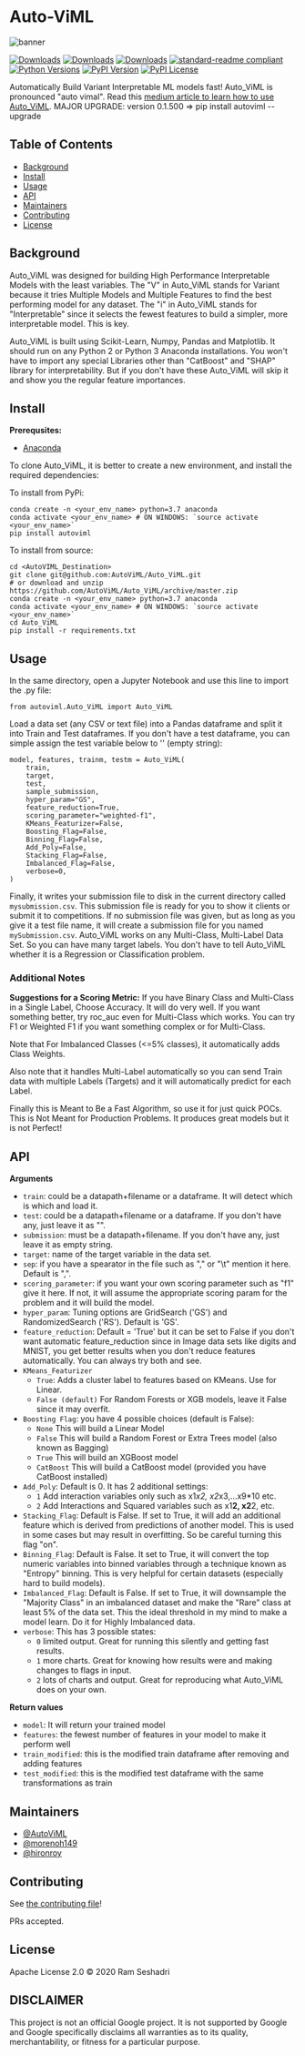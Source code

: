 # Auto-ViML

![banner](logo.png)

[![Downloads](https://pepy.tech/badge/autoviml/week)](https://pepy.tech/project/autoviml/week)
[![Downloads](https://pepy.tech/badge/autoviml/month)](https://pepy.tech/project/autoviml/month)
[![Downloads](https://pepy.tech/badge/autoviml)](https://pepy.tech/project/autoviml)
[![standard-readme compliant](https://img.shields.io/badge/standard--readme-OK-green.svg?style=flat-square)](https://github.com/RichardLitt/standard-readme)
[![Python Versions](https://img.shields.io/pypi/pyversions/autoviml.svg?logo=python&logoColor=white)](https://pypi.org/project/autoviml)
[![PyPI Version](https://img.shields.io/pypi/v/autoviml.svg?logo=pypi&logoColor=white)](https://pypi.org/project/autoviml)
[![PyPI License](https://img.shields.io/pypi/l/autoviml.svg)](https://github.com/AutoViML/Auto_ViML/blob/master/LICENSE)

Automatically Build Variant Interpretable ML models fast!
Auto_ViML is pronounced "auto vimal". Read this [medium article to learn how to use Auto_ViML](https://towardsdatascience.com/why-automl-is-an-essential-new-tool-for-data-scientists-2d9ab4e25e46).
MAJOR UPGRADE: version 0.1.500 => pip install autoviml --upgrade
## Table of Contents

- [Background](#background)
- [Install](#install)
- [Usage](#usage)
- [API](#api)
- [Maintainers](#maintainers)
- [Contributing](#contributing)
- [License](#license)

## Background

Auto_ViML was designed for building High Performance Interpretable Models with the least variables.
The "V" in Auto_ViML stands for Variant because it tries Multiple Models and Multiple Features to find the best performing model for any dataset. The "i" in Auto_ViML stands for "Interpretable" since it selects the fewest features to build a simpler, more interpretable model. This is key.

Auto_ViML is built using Scikit-Learn, Numpy, Pandas and Matplotlib. It should run
on any Python 2 or Python 3 Anaconda installations. You won't have to import any special
Libraries other than "CatBoost" and "SHAP" library for interpretability.
But if you don't have these Auto_ViML will skip it and show you the regular feature importances.

## Install

**Prerequsites:**

- [Anaconda](https://docs.anaconda.com/anaconda/install/)

To clone Auto_ViML, it is better to create a new environment, and install the required dependencies:

To install from PyPi:

```
conda create -n <your_env_name> python=3.7 anaconda
conda activate <your_env_name> # ON WINDOWS: `source activate <your_env_name>`
pip install autoviml
```

To install from source:

```
cd <AutoVIML_Destination>
git clone git@github.com:AutoViML/Auto_ViML.git
# or download and unzip https://github.com/AutoViML/Auto_ViML/archive/master.zip
conda create -n <your_env_name> python=3.7 anaconda
conda activate <your_env_name> # ON WINDOWS: `source activate <your_env_name>`
cd Auto_ViML
pip install -r requirements.txt
```

## Usage

In the same directory, open a Jupyter Notebook and use this line to import the .py file:

```
from autoviml.Auto_ViML import Auto_ViML
```

Load a data set (any CSV or text file) into a Pandas dataframe and split it into Train and Test dataframes. If you don't have a test dataframe, you can simple assign the test variable below to '' (empty string):

```
model, features, trainm, testm = Auto_ViML(
    train,
    target,
    test,
    sample_submission,
    hyper_param="GS",
    feature_reduction=True,
    scoring_parameter="weighted-f1",
    KMeans_Featurizer=False,
    Boosting_Flag=False,
    Binning_Flag=False,
    Add_Poly=False,
    Stacking_Flag=False,
    Imbalanced_Flag=False,
    verbose=0,
)
```

Finally, it writes your submission file to disk in the current directory called `mysubmission.csv`.
This submission file is ready for you to show it clients or submit it to competitions.
If no submission file was given, but as long as you give it a test file name, it will create a submission file for you named `mySubmission.csv`.
Auto_ViML works on any Multi-Class, Multi-Label Data Set. So you can have many target labels.
You don't have to tell Auto_ViML whether it is a Regression or Classification problem.

### Additional Notes

**Suggestions for a Scoring Metric:**
If you have Binary Class and Multi-Class in a Single Label, Choose Accuracy. It will do very well. If you want something better, try roc_auc even for Multi-Class which works.
You can try F1 or Weighted F1 if you want something complex or for Multi-Class.

Note that For Imbalanced Classes (<=5% classes), it automatically adds Class Weights.

Also note that it handles Multi-Label automatically so you can send Train data with multiple Labels (Targets) and it will automatically predict for each Label.

Finally this is Meant to Be a Fast Algorithm, so use it for just quick POCs.
This is Not Meant for Production Problems. It produces great models but it is not Perfect!

## API

**Arguments**

- `train`: could be a datapath+filename or a dataframe. It will detect which is which and load it.
- `test`: could be a datapath+filename or a dataframe. If you don't have any, just leave it as "".
- `submission`: must be a datapath+filename. If you don't have any, just leave it as empty string.
- `target`: name of the target variable in the data set.
- `sep`: if you have a spearator in the file such as "," or "\t" mention it here. Default is ",".
- `scoring_parameter`: if you want your own scoring parameter such as "f1" give it here. If not, it will assume the appropriate scoring param for the problem and it will build the model.
- `hyper_param`: Tuning options are GridSearch ('GS') and RandomizedSearch ('RS'). Default is 'GS'.
- `feature_reduction`: Default = 'True' but it can be set to False if you don't want automatic feature_reduction since in Image data sets like digits and MNIST, you get better results when you don't reduce features automatically. You can always try both and see.
- `KMeans_Featurizer`
  - `True`: Adds a cluster label to features based on KMeans. Use for Linear.
  - `False (default)` For Random Forests or XGB models, leave it False since it may overfit.
- `Boosting Flag`: you have 4 possible choices (default is False):
  - `None` This will build a Linear Model
  - `False` This will build a Random Forest or Extra Trees model (also known as Bagging)
  - `True` This will build an XGBoost model
  - `CatBoost` This will build a CatBoost model (provided you have CatBoost installed)
- `Add_Poly`: Default is 0. It has 2 additional settings:
  - `1` Add interaction variables only such as x1*x2, x2*x3,...x9\*10 etc.
  - `2` Add Interactions and Squared variables such as x1**2, x2**2, etc.
- `Stacking_Flag`: Default is False. If set to True, it will add an additional feature which is derived from predictions of another model. This is used in some cases but may result in overfitting. So be careful turning this flag "on".
- `Binning_Flag`: Default is False. It set to True, it will convert the top numeric variables into binned variables through a technique known as "Entropy" binning. This is very helpful for certain datasets (especially hard to build models).
- `Imbalanced_Flag`: Default is False. If set to True, it will downsample the "Majority Class" in an imbalanced dataset and make the "Rare" class at least 5% of the data set. This the ideal threshold in my mind to make a model learn. Do it for Highly Imbalanced data.
- `verbose`: This has 3 possible states:
  - `0` limited output. Great for running this silently and getting fast results.
  - `1` more charts. Great for knowing how results were and making changes to flags in input.
  - `2` lots of charts and output. Great for reproducing what Auto_ViML does on your own.

**Return values**

- `model`: It will return your trained model
- `features`: the fewest number of features in your model to make it perform well
- `train_modified`: this is the modified train dataframe after removing and adding features
- `test_modified`: this is the modified test dataframe with the same transformations as train

## Maintainers

* [@AutoViML](https://github.com/AutoViML)
* [@morenoh149](https://github.com/morenoh149)
* [@hironroy](https://github.com/hironroy)

## Contributing

See [the contributing file](CONTRIBUTING.md)!

PRs accepted.

## License

Apache License 2.0 © 2020 Ram Seshadri

## DISCLAIMER
This project is not an official Google project. It is not supported by Google and Google specifically disclaims all warranties as to its quality, merchantability, or fitness for a particular purpose.
